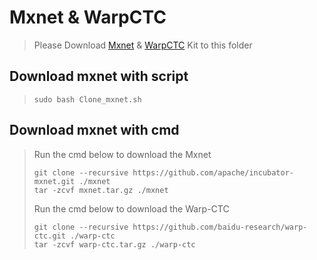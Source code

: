 # Mxnet & WarpCTC
> Please Download [Mxnet](https://github.com/apache/incubator-mxnet) &amp; [WarpCTC](https://github.com/baidu-research/warp-ctc) Kit to this folder

## Download mxnet with script

> ```
> sudo bash Clone_mxnet.sh
> ```

## Download mxnet with cmd

> Run the cmd below to download the Mxnet
> ```
> git clone --recursive https://github.com/apache/incubator-mxnet.git ./mxnet
> tar -zcvf mxnet.tar.gz ./mxnet
> ```
> Run the cmd below to download the Warp-CTC
> ```
> git clone --recursive https://github.com/baidu-research/warp-ctc.git ./warp-ctc
> tar -zcvf warp-ctc.tar.gz ./warp-ctc
> ```
